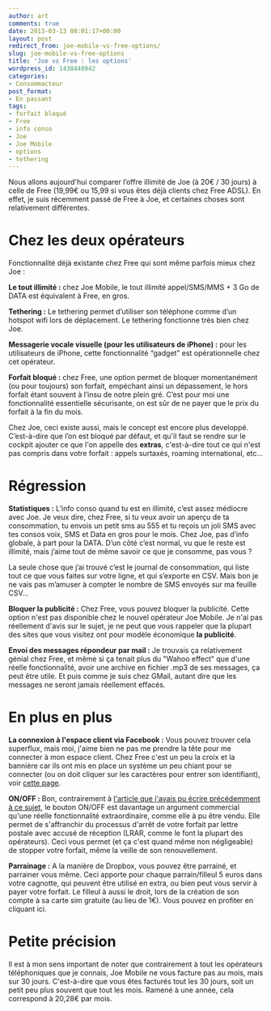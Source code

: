 ```yaml
---
author: art
comments: true
date: 2013-03-13 08:01:17+00:00
layout: post
redirect_from: joe-mobile-vs-free-options/
slug: joe-mobile-vs-free-options
title: 'Joe vs Free : les options'
wordpress_id: 1438448942
categories:
- Consommacteur
post_format:
- En passant
tags:
- forfait bloqué
- Free
- info conso
- Joe
- Joe Mobile
- options
- tethering
---
```


Nous allons aujourd'hui comparer l’offre illimité de Joe (à 20€ / 30 jours) à celle de Free (19,99€ ou 15,99 si vous êtes déjà clients chez Free ADSL). En effet, je suis récemment passé de Free à Joe, et certaines choses sont relativement différentes.<!-- more -->



# Chez les deux opérateurs



Fonctionnalité déjà existante chez Free qui sont même parfois mieux chez Joe :

**Le tout illimité :** chez Joe Mobile, le tout illimité appel/SMS/MMS + 3 Go de DATA est équivalent à Free, en gros.

**Tethering :** Le tethering permet d’utiliser son téléphone comme d’un hotspot wifi lors de déplacement. Le tethering fonctionne très bien chez Joe.

**Messagerie vocale visuelle (pour les utilisateurs de iPhone) :** pour les utilisateurs de iPhone, cette fonctionnalité “gadget” est opérationnelle chez cet opérateur.

**Forfait bloqué :** chez Free, une option permet de bloquer momentanément (ou pour toujours) son forfait, empéchant ainsi un dépassement, le hors forfait étant souvent à l’insu de notre plein gré. C’est pour moi une fonctionnalité essentielle sécurisante, on est sûr de ne payer que le prix du forfait à la fin du mois.

Chez Joe, ceci existe aussi, mais le concept est encore plus developpé. C’est-à-dire que l’on est bloqué par défaut, et qu'il faut se rendre sur le cockpit ajouter ce que l'on appelle des **extras**, c'est-à-dire tout ce qui n'est pas compris dans votre forfait : appels surtaxés, roaming international, etc...



# Régression



**Statistiques :** L’info conso quand tu est en illimité, c’est assez médiocre avec Joe. Je veux dire, chez Free, si tu veux avoir un aperçu de ta consommation, tu envois un petit sms au 555 et tu reçois un joli SMS avec tes consos voix, SMS et Data en gros pour le mois. Chez Joe, pas d’info globale, à part pour la DATA. D’un côté c’est normal, vu que le reste est illimité, mais j’aime tout de même savoir ce que je consomme, pas vous ?

La seule chose que j’ai trouvé c’est le journal de consommation, qui liste tout ce que vous faites sur votre ligne, et qui s’exporte en CSV. Mais bon je ne vais pas m’amuser à compter le nombre de SMS envoyés sur ma feuille CSV...

**Bloquer la publicité :** Chez Free, vous pouvez bloquer la publicité. Cette option n'est pas disponible chez le nouvel opérateur Joe Mobile. Je n'ai pas réellement d'avis sur le sujet, je ne peut que vous rappeler que la plupart des sites que vous visitez ont pour modèle économique **la publicité**.

**Envoi des messages répondeur par mail :** Je trouvais ça relativement génial chez Free, et même si ça tenait plus du "Wahoo effect" que d'une réelle fonctionnalité, avoir une archive en fichier .mp3 de ses messages, ça peut être utile. Et puis comme je suis chez GMail, autant dire que les messages ne seront jamais réellement effacés.



# En plus en plus



**La connexion à l'espace client via Facebook :** Vous pouvez trouver cela superflux, mais moi, j'aime bien ne pas me prendre la tête pour me connecter à mon espace client. Chez Free c'est un peu la croix et la bannière car ils ont mis en place un système un peu chiant pour se connecter (ou on doit cliquer sur les caractères pour entrer son identifiant), voir [cette page](https://mobile.free.fr/moncompte/).

**ON/OFF :** Bon, contrairement à [l'article que j'avais pu écrire précédemment à ce sujet](http://irz.fr/forfait-sur-off-joe-mobile), le bouton ON/OFF est davantage un argument commercial qu'une réelle fonctionnalité extraordinaire, comme elle à pu être vendu. Elle permet de s'affranchir du processus d'arrêt de votre forfait par lettre postale avec accusé de réception (LRAR, comme le font la plupart des opérateurs). Ceci vous permet (et ça c'est quand même non négligeable) de stopper votre forfait, même la veille de son renouvellement.

**Parrainage :** A la manière de Dropbox, vous pouvez être parrainé, et parrainer vous même. Ceci apporte pour chaque parrain/filleul 5 euros dans votre cagnotte, qui peuvent être utilisé en extra, ou bien peut vous servir à payer votre forfait. Le filleul à aussi le droit, lors de la création de son compte à sa carte sim gratuite (au lieu de 1€). Vous pouvez en profiter en cliquant ici.



# Petite précision



Il est à mon sens important de noter que contrairement à tout les opérateurs téléphoniques que je connais, Joe Mobile ne vous facture pas au mois, mais sur 30 jours. C'est-à-dire que vous êtes facturés tout les 30 jours, soit un petit peu plus souvent que tout les mois. Ramené à une année, cela correspond à 20,28€ par mois.


